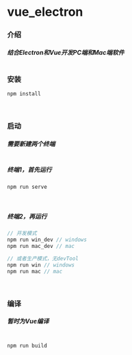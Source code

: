 # vue_electron

### 介绍
##### 结合Electron和Vue开发PC端和Mac端软件<br/><br/>

### 安装
```javascript
npm install
```
<br/>

### 启动
##### 需要新建两个终端<br/><br/>
##### 终端1，首先运行
```javascript
npm run serve
```
<br/>

##### 终端2，再运行
```javascript
// 开发模式
npm run win_dev // windows
npm run mac_dev // mac

// 或者生产模式，无devTool
npm run win // windows
npm run mac // mac
```
<br/>

### 编译
##### 暂时为Vue编译<br/><br/>
```javascript
npm run build
```
<br/>
